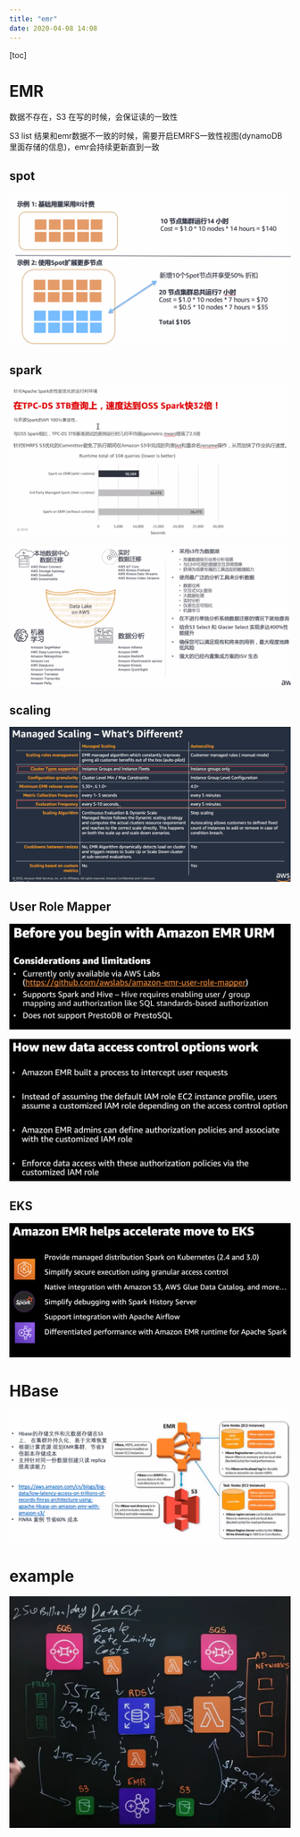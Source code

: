 ```yaml
---
title: "emr"
date: 2020-04-08 14:08
---
```

[toc]





# EMR

数据不存在，S3 在写的时候，会保证读的一致性

S3 list 结果和emr数据不一致的时候，需要开启EMRFS一致性视图(dynamoDB 里面存储的信息)，emr会持续更新直到一致





## spot

![image-20200408143750247](emr.assets/image-20200408143750247.png)





## spark

![image-20200408143848167](emr.assets/image-20200408143848167.png)



![image-20200408143909284](emr.assets/image-20200408143909284.png)





## scaling

![image-20201216133108864](emr.assets/image-20201216133108864.png)





## User Role Mapper

![image-20201216134938013](emr.assets/image-20201216134938013.png)



![image-20201216135047983](emr.assets/image-20201216135047983.png)



## EKS

![image-20201216140523381](emr.assets/image-20201216140523381.png)



# HBase

![image-20200408140912281](emr.assets/image-20200408140912281.png)









# example

![image-20201006223408772](emr.assets/image-20201006223408772.png)

